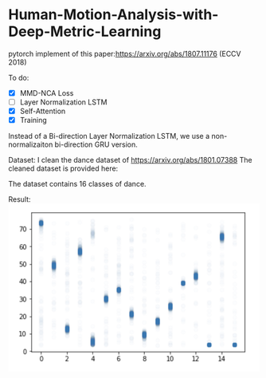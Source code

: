 # Human-Motion-Analysis-with-Deep-Metric-Learning
pytorch implement of this paper:https://arxiv.org/abs/1807.11176 (ECCV 2018)

To do:
- [x] MMD-NCA Loss
- [ ] Layer Normalization LSTM
- [x] Self-Attention
- [x] Training

Instead of a Bi-direction Layer Normalization LSTM, we use a non-normalizaiton bi-direction GRU version.

Dataset:
I clean the dance dataset of https://arxiv.org/abs/1801.07388
The cleaned dataset is provided here:

The dataset contains 16 classes of dance. 

Result:
![Alt text](/image/visual_result.png)

